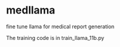 # medllama
 fine tune llama for medical report generation
 

 The training code is in train_llama_11b.py
 